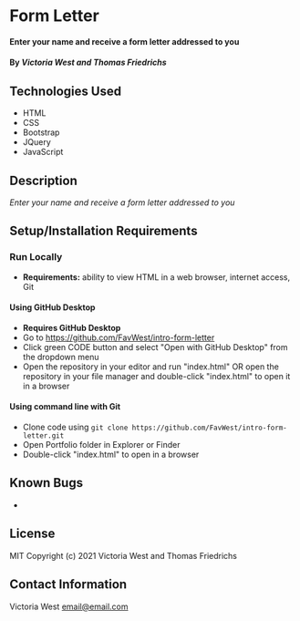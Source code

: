 # Form Letter

#### Enter your name and receive a form letter addressed to you

#### By _**Victoria West and Thomas Friedrichs**_

## Technologies Used
* HTML
* CSS
* Bootstrap
* JQuery
* JavaScript

## Description
_Enter your name and receive a form letter addressed to you_

## Setup/Installation Requirements
### Run Locally
* **Requirements:** ability to view HTML in a web browser, internet access, Git
#### Using GitHub Desktop
* **Requires GitHub Desktop**
* Go to https://github.com/FavWest/intro-form-letter
* Click green CODE button and select "Open with GitHub Desktop" from the dropdown menu
* Open the repository in your editor and run "index.html" OR open the repository in your file manager and double-click "index.html" to open it in a browser
#### Using command line with Git
* Clone code using `git clone https://github.com/FavWest/intro-form-letter.git`
* Open Portfolio folder in Explorer or Finder
* Double-click "index.html" to open in a browser
## Known Bugs
* 
## License
MIT
Copyright (c) 2021 Victoria West and Thomas Friedrichs
## Contact Information
Victoria West email@email.com
